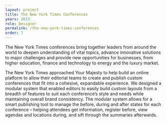 ```yaml
---
layout: project
title: The New York Times Conferences
years: 2013
role: Designer
permalink: /the-new-york-times-conferences
order: 7
---
```

The New York Times conferences bring together leaders from around the world to deepen understanding of vital topics, advance innovative solutions to major challenges and provide new opportunities for businesses, from higher education, finance and technology to energy and the luxury market.

The New York Times approached Your Majesty to help build an online platform to allow their editorial teams to create and publish custom conferences that fit into a cohesive, expandable experience. We designed a modular system that enabled editors to easily build custom layouts from a breadth of features to suit each conference’s style and needs while maintaining overall brand consistency. The modular system allows for a smart publishing tool to manage the before, during and after states for each conference – helping attendees get information, register before, view agendas and locations during, and sift through the summaries afterwards.
